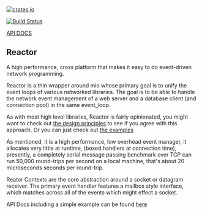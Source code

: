 
[![crates.io](https://img.shields.io/crates/v/reactor.svg)](https://crates.io/crates/reactor/)

[![Build Status](https://travis-ci.org/rrichardson/reactor.svg?branch=master)](https://travis-ci.org/rrichardson/reactor)

[API DOCS](http://rrichardson.github.io/reactor/)

## Reactor ##

A high performance, cross platform that makes it easy to do event-driven network programming.


Reactor is a thin wrapper around mio whose primary goal is to unify the event loops of various networked libraries.
The goal is to be able to handle the network event management of a web server and a database client (and connection
pool) in the same event_loop.

As with most high level libraries, Reactor is fairly opinionated, you might want to check out [the design
principles](docs/design.md) to see if you agree with this approach. Or you can just check out [the examples](examples/)

As mentioned, it is a high performance, low overhead event manager, it allocates very little at runtime, (boxed handlers
at connection time), presently, a completely serial message passing benchmark over TCP can run 50,000 round-trips per
second on a local machine, that's about 20 microseconds seconds per round-trip.

Reator Contexts are the core abstraction around a socket or datagram receiver. The primary event handler features a
mailbox style interface, which matches across all of the events which might effect a socket.

API Docs including a simple example can be found [here](http://rrichardson.github.io/reactor/)
